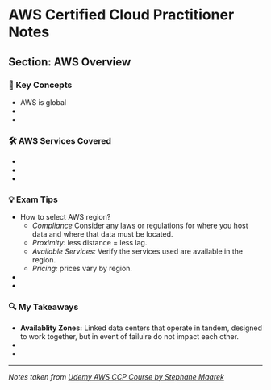 # AWS Certified Cloud Practitioner Notes
## Section: AWS Overview

### 📌 Key Concepts
- AWS is global
- 
- 

### 🛠️ AWS Services Covered
- 
- 
- 

### 💡 Exam Tips
- How to select AWS region?
  - *Compliance* Consider any laws or regulations for where you host data and where that data must be located.
  - *Proximity:* less distance = less lag.
  - *Available Services:* Verify the services used are available in the region.
  - *Pricing:* prices vary by region.
- 
- 

### 🔍 My Takeaways
- **Availablity Zones:** Linked data centers that operate in tandem, designed to work together, but in event of failuire do not impact each other.
- 
- 

---

*Notes taken from [Udemy AWS CCP Course by Stephane Maarek](https://www.udemy.com/)*